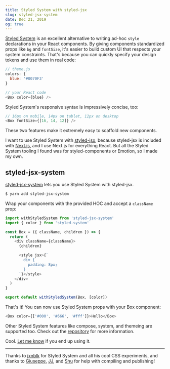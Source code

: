 ```yaml
---
title: Styled System with styled-jsx
slug: styled-jsx-system
date: Dec 21, 2019
og: true
---
```


[Styled System](https://styled-system.com/) is an excellent alternative to writing ad-hoc `style` declarations in your React components. By giving components standardized props like `bg` and `fontSize`, it's easier to build custom UI that respects your system constraints. That's because you can quickly specify your design tokens and use them in real code:

```js
// theme.js
colors: {
  blue: '#0070F3'
}

// your React code
<Box color={blue} />
```

Styled System's responsive syntax is impressively concise, too:

```js
// 16px on mobile, 14px on tablet, 12px on desktop
<Box fontSize={[16, 14, 12]} />
```

These two features make it extremely easy to scaffold new components.

I want to use Styled System with [styled-jsx](https://github.com/zeit/styled-jsx), because styled-jsx is included with [Next.js](https://github.com/zeit/next.js), and I use Next.js for everything React. But all the Styled System tooling I found was for styled-components or Emotion, so I made my own.

## styled-jsx-system

[styled-jsx-system](https://github.com/pacocoursey/styled-jsx-system) lets you use Styled System with styled-jsx.

```bash
$ yarn add styled-jsx-system
```

Wrap your components with the provided HOC and accept a `className` prop:

```js
import withStyledSystem from 'styled-jsx-system'
import { color } from 'styled-system'

const Box = ({ className, children }) => {
  return (
    <div className={className}>
      {children}

      <style jsx>{`
        div {
          padding: 8px;
        }
      `}</style>
    </div>
  )
}

export default withStyledSystem(Box, [color])
```

That's it! You can now use Styled System props with your Box component:

```js
<Box color={['#000', '#666', '#fff']}>Hello</Box>
```

Other Styled System features like compose, system, and themeing are supported too. Check out the [repository](https://github.com/pacocoursey/styled-jsx-system) for more information.

Cool. [Let me know](https://twitter.com/pacocoursey) if you end up using it.

---

Thanks to [jxnblk](https://twitter.com/jxnblk) for Styled System and all his cool CSS experiments, and thanks to [Giuseppe](https://twitter.com/giuseppegurgone), [JJ](https://twitter.com/_ijjk), and [Shu](https://twitter.com/shuding_) for help with compiling and publishing!
